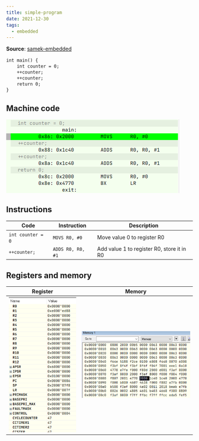 ```yaml
---
title: simple-program
date: 2021-12-30
tags:
  - embedded
---
```


**Source**: [samek-embedded](bibliography/samek-embedded.md)

```
int main() {
	int counter = 0;
	++counter;
	++counter;
	return 0;
}
```

## Machine code
![](/embedded/_img/disassembly-simple.png)

## Instructions

| Code              | Instruction       | Description                                |
| ----------------- | ----------------- | ------------------------------------------ |
| `int counter = 0` | `MOVS R0, #0`     | Move value 0 to register R0                |
| `++counter;`      | `ADDS R0, R0, #1` | Add value 1 to register R0, store it in R0 |

## Registers and memory

| Register                                 | Memory                                   |
| ---------------------------------------- | ---------------------------------------- |
| ![](/embedded/_img/register-simple.png) | ![](/embedded/_img/memory-simple.png) |
